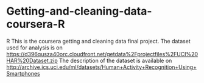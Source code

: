 # Getting-and-cleaning-data-coursera-R
R
This is the coursera getting and cleaning data final project. 
The dataset used for analysis is on https://d396qusza40orc.cloudfront.net/getdata%2Fprojectfiles%2FUCI%20HAR%20Dataset.zip
The description of the dataset is available on http://archive.ics.uci.edu/ml/datasets/Human+Activity+Recognition+Using+Smartphones
